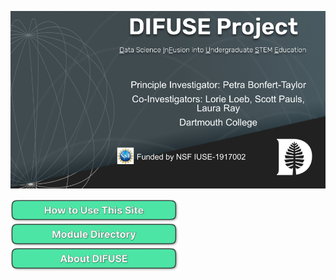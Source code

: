 ![DIFUSE Project at Dartmouth College. Funded by NSF IUSE1917002](https://github.com/difuse-dartmouth/.github/blob/362f6cb322fbde369a0a806404b6359095cce303/profile/DIFUSE%20splash.png)

<a href="https://github.com/difuse-dartmouth/.github/blob/cdeec8012b276faaa8a1a9856812da57da6cae6f/profile/howto.md"><img src="/profile/images/how_to_use_this_site.png" alt="How to use this collection" align="left" style="width:270px"></a>
<a href="https://github.com/difuse-dartmouth/.github/blob/69ea7959528b6f646fd1999d49a8bc6c617b0d4a/profile/module-directory.md"><img src="/profile/images/module_directory.png" alt="Module Directory" align="left" style="width:270px"></a>
<a href="https://github.com/difuse-dartmouth/.github/blob/c596a8af55b7c68077e27de2be0f2792801a8261/profile/about_difuse.md"><img src="/profile/images/about_difuse.png" alt="About DIFUSE" align="left" style="width:270px"></a>

<!--
**Here are some ideas to get you started:**

🙋‍♀️ A short introduction - what is your organization all about?
🌈 Contribution guidelines - how can the community get involved?
👩‍💻 Useful resources - where can the community find your docs? Is there anything else the community should know?
🍿 Fun facts - what does your team eat for breakfast?
🧙 Remember, you can do mighty things with the power of [Markdown](https://docs.github.com/github/writing-on-github/getting-started-with-writing-and-formatting-on-github/basic-writing-and-formatting-syntax)
-->
